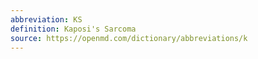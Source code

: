 ```yaml
---
abbreviation: KS
definition: Kaposi's Sarcoma
source: https://openmd.com/dictionary/abbreviations/k
---
```

